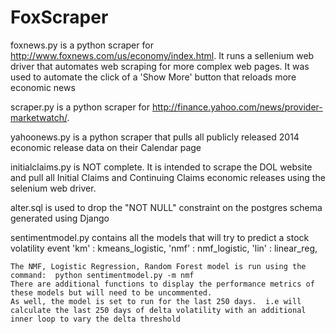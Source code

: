 FoxScraper
==========
foxnews.py is a python scraper for http://www.foxnews.com/us/economy/index.html.  It runs a sellenium web driver that automates web scraping for more complex web pages.  It was used to automate the click of a 'Show More' button that reloads more economic news

scraper.py is a python scraper for http://finance.yahoo.com/news/provider-marketwatch/.  

yahoonews.py is a python scraper that pulls all publicly released 2014 economic release data on their Calendar page

initialclaims.py is NOT complete.  It is intended to scrape the DOL website and pull all Initial Claims and Continuing Claims economic releases using the selenium web driver.

alter.sql is used to drop the "NOT NULL" constraint on the postgres schema generated using Django

sentimentmodel.py contains all the models that will try to predict a stock volatility event
	'km'  : kmeans_logistic,
    'nmf' : nmf_logistic,
    'lin' : linear_reg,

    The NMF, Logistic Regression, Random Forest model is run using the command:  python sentimentmodel.py -m nmf
    There are additional functions to display the performance metrics of these models but will need to be uncommented.
    As well, the model is set to run for the last 250 days.  i.e will calculate the last 250 days of delta volatility with an additional inner loop to vary the delta threshold
